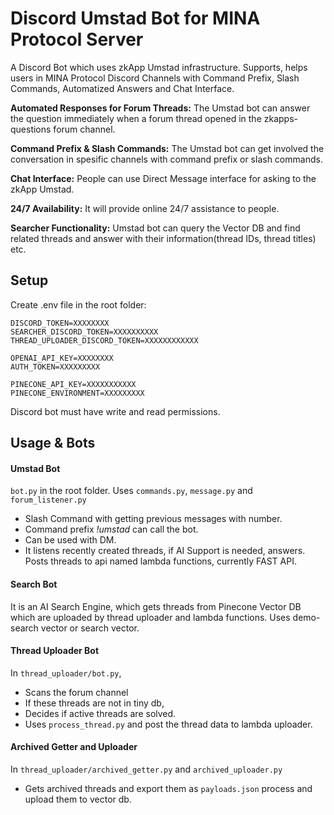 # Discord Umstad Bot for MINA Protocol Server
A Discord Bot which uses zkApp Umstad infrastructure. Supports, helps users in MINA Protocol Discord Channels with Command Prefix, Slash Commands, Automatized Answers and Chat Interface.

**Automated Responses for Forum Threads:** The Umstad bot can answer the question immediately when a forum thread opened in the zkapps-questions forum channel.

**Command Prefix & Slash Commands:** The Umstad bot can get involved the conversation in spesific channels with command prefix or slash commands.

**Chat Interface:** People can use Direct Message interface for asking to the zkApp Umstad.

**24/7 Availability:** It will provide online 24/7 assistance to people.

**Searcher Functionality:**  Umstad bot can query the Vector DB and find related threads and answer with their information(thread IDs, thread titles) etc.

## Setup

Create .env file in the root folder:
```
DISCORD_TOKEN=XXXXXXXX
SEARCHER_DISCORD_TOKEN=XXXXXXXXXX
THREAD_UPLOADER_DISCORD_TOKEN=XXXXXXXXXXXX

OPENAI_API_KEY=XXXXXXXX
AUTH_TOKEN=XXXXXXXXX

PINECONE_API_KEY=XXXXXXXXXXX
PINECONE_ENVIRONMENT=XXXXXXXXX
```

Discord bot must have write and read permissions.

## Usage & Bots

#### Umstad Bot
```bot.py``` in the root folder. Uses ```commands.py```, ```message.py``` and ```forum_listener.py```

- Slash Command with getting previous messages with number.
- Command prefix _!umstad_ can call the bot.
- Can be used with DM.
- It listens recently created threads, if AI Support is needed, answers. Posts threads to api named lambda functions, currently FAST API.

#### Search Bot
It is an AI Search Engine, which gets threads from Pinecone Vector DB which are uploaded by thread uploader and lambda functions.
Uses demo-search vector or search vector.

#### Thread Uploader Bot
In ```thread_uploader/bot.py```,
- Scans the forum channel 
- If these threads are not in tiny db, 
- Decides if active threads are solved. 
- Uses ```process_thread.py``` and post the thread data to lambda uploader.

#### Archived Getter and Uploader
In ```thread_uploader/archived_getter.py``` and ```archived_uploader.py```
- Gets archived threads and export them as ```payloads.json``` process and upload them to vector db.